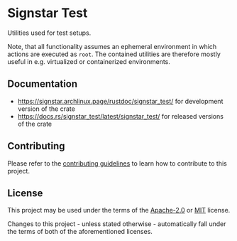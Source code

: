 # Signstar Test

Utilities used for test setups.

Note, that all functionality assumes an ephemeral environment in which actions are executed as `root`.
The contained utilities are therefore mostly useful in e.g. virtualized or containerized environments.

## Documentation

- <https://signstar.archlinux.page/rustdoc/signstar_test/> for development version of the crate
- <https://docs.rs/signstar_test/latest/signstar_test/> for released versions of the crate


## Contributing

Please refer to the [contributing guidelines] to learn how to contribute to this project.

## License

This project may be used under the terms of the [Apache-2.0] or [MIT] license.

Changes to this project - unless stated otherwise - automatically fall under the terms of both of the aforementioned licenses.

[Apache-2.0]: https://www.apache.org/licenses/LICENSE-2.0
[MIT]: https://opensource.org/licenses/MIT
[contributing guidelines]: ../CONTRIBUTING.md
